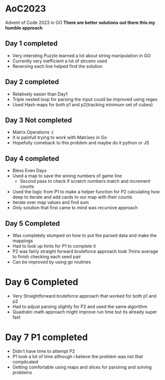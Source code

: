 # AoC2023
Advent of Code 2023 in GO
**There are better solutions out there this my humble approach**
## Day 1 completed
- Very intersting Puzzle learned a lot about string manipulation in GO
- Currently very inefficient a lot of strconv used
- Reversing each line helped find the solution
## Day 2 completed
- Relatively easier than Day1
- Triple nested loop for parsing the input could be improved using regex
- Used Hash maps for both p1 and p2(tracking minimum set of cubes)

## Day 3 Not completed
- Matrix Operations :(
- It is painfull trying to work with Matrixes in Go
- Hopefully comeback to this problem and maybe do it python or JS

## Day 4 completed
- Bless Even Days 
- Used a map to save the wining numbers of game line
    - Second pass to check if scratch numbers match and increment counts 
- Used the logic from P1 to make a helper function for P2 calculating how deep to iterate and add cards to our map with their counts
- iterate over map values and find sum
- Only solution that first came to mind was recursive approach 

## Day 5 Completed
- Was completely stumped on how to put the parsed data and make the mappings
- Had to look up hints for P1 to complete it
- P2 was fairly straight forward bruteforce approach took 7mins average to finish checking each seed pair
-  Can be improved by using go routines 

# Day 6 Completed
- Very Straightforward bruteforce approach that worked for both p1 and p2
- Had to adjust parsing slightly for P2 and used the same algorithm
- Quadratic math approach might improve run time but its already super fast 

# Day 7 P1 completed
- Didn't have time to attempt P2
- P1 took a lot of time although i believe the problem was not that complicated 
- Getting comfortable using maps and slices for parsinng and solving problems
